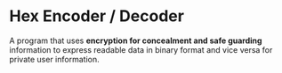 # Hex Encoder / Decoder
A program that uses **encryption for concealment and safe guarding** information to express readable data in binary format and vice versa for private user information.
